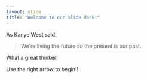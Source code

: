 ```yaml
---
layout: slide
title: "Welcome to our slide deck!"
---
```

As Kanye West said:

> We're living the future so
> the present is our past.

What a great thinker!

Use the right arrow to begin!!
